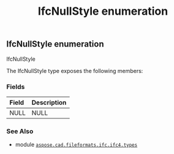 ﻿---
title: IfcNullStyle enumeration
second_title: Aspose.CAD for Python via .NET API References
description: 
type: docs
weight: 3070
url: /aspose.cad.fileformats.ifc.ifc4.types/ifcnullstyle/
is_root: false
---

## IfcNullStyle enumeration

IfcNullStyle



The IfcNullStyle type exposes the following members:

### Fields
| Field | Description |
| :- | :- |
| NULL | NULL |



### See Also
* module [`aspose.cad.fileformats.ifc.ifc4.types`](..)
